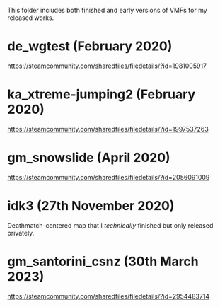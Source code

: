 This folder includes both finished and early versions of VMFs for my released works.

# de_wgtest (February 2020)

https://steamcommunity.com/sharedfiles/filedetails/?id=1981005917

# ka_xtreme-jumping2 (February 2020)

https://steamcommunity.com/sharedfiles/filedetails/?id=1997537263

# gm_snowslide (April 2020)

https://steamcommunity.com/sharedfiles/filedetails/?id=2056091009

# idk3 (27th November 2020)

Deathmatch-centered map that I *technically* finished but only released privately.

# gm_santorini_csnz (30th March 2023)

https://steamcommunity.com/sharedfiles/filedetails/?id=2954483714